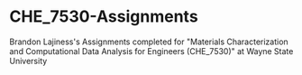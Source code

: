 # CHE_7530-Assignments
Brandon Lajiness's Assignments completed for "Materials Characterization and Computational Data Analysis for Engineers (CHE_7530)" at Wayne State University 
